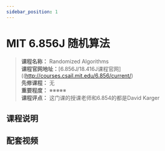 ```yaml
---
sidebar_position: 1
---
```


# MIT 6.856J 随机算法



>**课程名称：** Randomized Algorithms       
**课程官网地址：**[6.856J/18.416J课程官网]((http://courses.csail.mit.edu/6.856/current/)       
**先修课程：** 无  
**重要程度：** ※※※※※  
**课程评点：** 这门课的授课老师和6.854的都是David Karger

## 课程说明


## 配套视频

<Comment></Comment>
